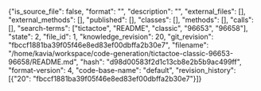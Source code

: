 {"is_source_file": false, "format": "", "description": "", "external_files": [], "external_methods": [], "published": [], "classes": [], "methods": [], "calls": [], "search-terms": ["tictactoe", "README", "classic", "96653", "96658"], "state": 2, "file_id": 1, "knowledge_revision": 20, "git_revision": "fbccf1881ba39f05f46e8ed83ef00dbffa2b30e7", "filename": "/home/kavia/workspace/code-generation/tictactoe-classic-96653-96658/README.md", "hash": "d98d00583f2d1c13cb8e2b5b9ac499ff", "format-version": 4, "code-base-name": "default", "revision_history": [{"20": "fbccf1881ba39f05f46e8ed83ef00dbffa2b30e7"}]}
